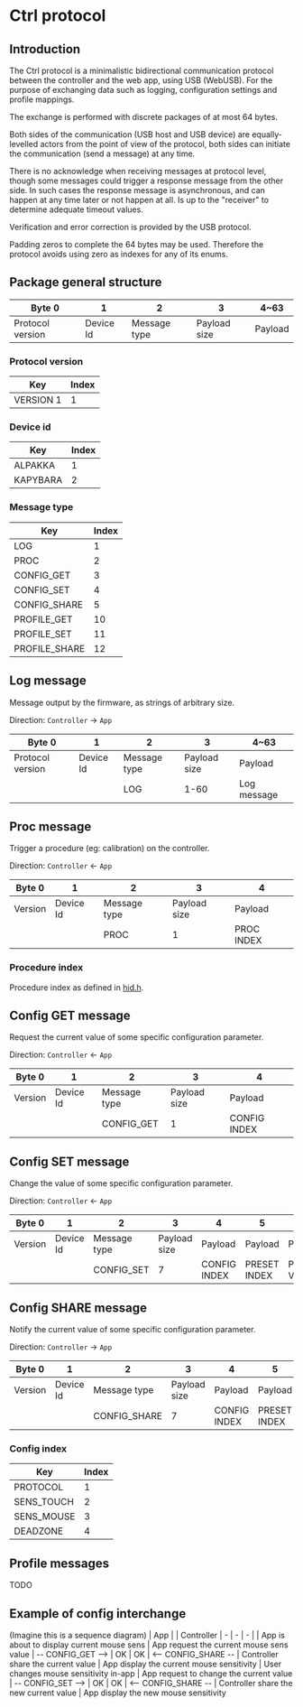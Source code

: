 # Ctrl protocol

## Introduction

The Ctrl protocol is a minimalistic bidirectional communication protocol between the controller and the web app, using USB (WebUSB). For the purpose of exchanging data such as logging, configuration settings and profile mappings.

The exchange is performed with discrete packages of at most 64 bytes.

Both sides of the communication (USB host and USB device) are equally-levelled actors from the point of view of the protocol, both sides can initiate the communication (send a message) at any time.

There is no acknowledge when receiving messages at protocol level, though some messages could trigger a response message from the other side. In such cases the response message is asynchronous, and can happen at any time later or not happen at all. Is up to the "receiver" to determine adequate timeout values.

Verification and error correction is provided by the USB protocol.

Padding zeros to complete the 64 bytes may be used. Therefore the protocol avoids using zero as indexes for any of its enums.

## Package general structure

| Byte 0 | 1 | 2 | 3 | 4~63 |
| - | - | - | - | - |
| Protocol version | Device Id | Message type | Payload size | Payload

### Protocol version

| Key | Index |
| - | - |
| VERSION 1 | 1 |

### Device id

| Key | Index |
| - | - |
| ALPAKKA | 1
| KAPYBARA | 2

### Message type

| Key | Index |
| - | - |
LOG | 1
PROC | 2
CONFIG_GET | 3
CONFIG_SET | 4
CONFIG_SHARE | 5
PROFILE_GET | 10
PROFILE_SET | 11
PROFILE_SHARE | 12

## Log message
Message output by the firmware, as strings of arbitrary size.

Direction: `Controller` -> `App`

| Byte 0 | 1 | 2 | 3 | 4~63 |
| - | - | - | - | - |
| Protocol version | Device Id | Message type | Payload size | Payload
|                  |           | LOG          | 1-60         | Log message

## Proc message
Trigger a procedure (eg: calibration) on the controller.

Direction: `Controller` <- `App`

| Byte 0 | 1 | 2 | 3 | 4 |
| - | - | - | - | - |
| Version | Device Id | Message type | Payload size | Payload
|         |           | PROC         | 1            | PROC INDEX

### Procedure index
Procedure index as defined in [hid.h](/src/headers/hid.h#L179).

## Config GET message
Request the current value of some specific configuration parameter.

Direction: `Controller` <- `App`

| Byte 0 | 1 | 2 | 3 | 4 |
| - | - | - | - | - |
| Version | Device Id | Message type | Payload size | Payload
|         |           | CONFIG_GET   | 1            | CONFIG INDEX

## Config SET message
Change the value of some specific configuration parameter.

Direction: `Controller` <- `App`

| Byte 0 | 1 | 2 | 3 | 4 | 5 | 6~10
| - | - | - | - | - | - | - |
| Version | Device Id | Message type | Payload size | Payload      | Payload       | Payload
|         |           | CONFIG_SET   | 7            | CONFIG INDEX | PRESET INDEX  | PRESETS VALUE

## Config SHARE message
Notify the current value of some specific configuration parameter.

Direction: `Controller` -> `App`

| Byte 0 | 1 | 2 | 3 | 4 | 5 | 6~10 |
| - | - | - | - | - | - | - |
| Version | Device Id | Message type | Payload size | Payload      | Payload       | Payload
|         |           | CONFIG_SHARE | 7            | CONFIG INDEX | PRESET INDEX  | PRESETS VALUE

### Config index

| Key | Index |
| - | - |
| PROTOCOL | 1
| SENS_TOUCH | 2
| SENS_MOUSE | 3
| DEADZONE | 4

## Profile messages
TODO

## Example of config interchange

(Imagine this is a sequence diagram)
| App |  | Controller
| - | - | - |
| App is about to display current mouse sens
| App request the current mouse sens value | -- CONFIG_GET --> | OK
| OK | <-- CONFIG_SHARE -- | Controller share the current value
| App display the current mouse sensitivity
| User changes mouse sensitivity in-app
| App request to change the current value | -- CONFIG_SET --> | OK
| OK | <-- CONFIG_SHARE -- | Controller share the new current value
| App display the new mouse sensitivity
